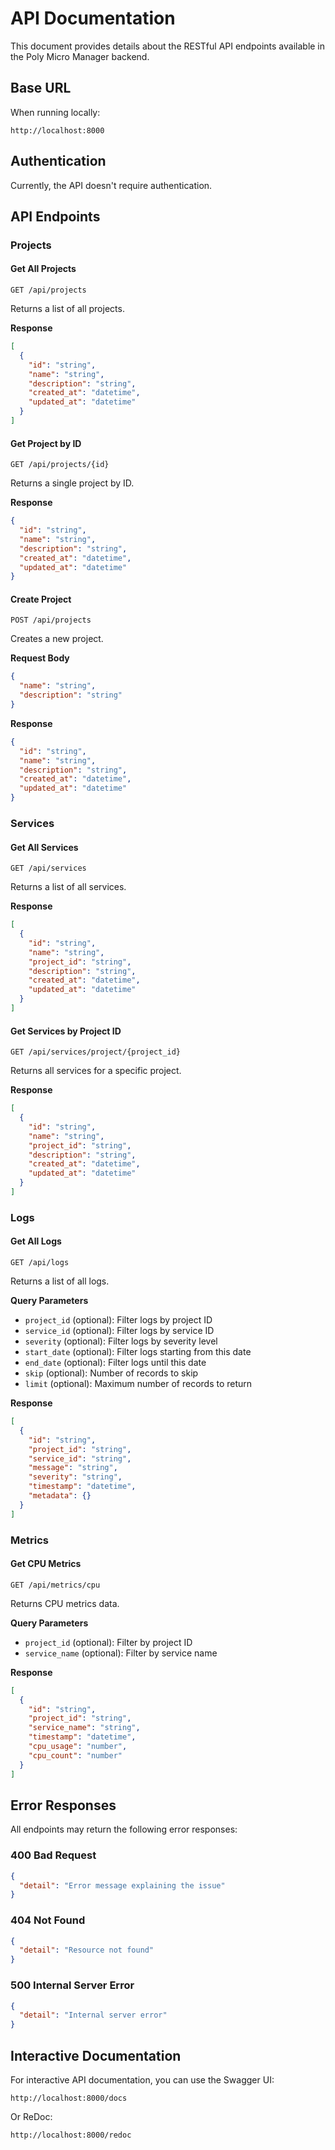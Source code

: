 # API Documentation

This document provides details about the RESTful API endpoints available in the Poly Micro Manager backend.

## Base URL

When running locally:
```
http://localhost:8000
```

## Authentication

Currently, the API doesn't require authentication.

## API Endpoints

### Projects

#### Get All Projects

```
GET /api/projects
```

Returns a list of all projects.

**Response**
```json
[
  {
    "id": "string",
    "name": "string",
    "description": "string",
    "created_at": "datetime",
    "updated_at": "datetime"
  }
]
```

#### Get Project by ID

```
GET /api/projects/{id}
```

Returns a single project by ID.

**Response**
```json
{
  "id": "string",
  "name": "string",
  "description": "string",
  "created_at": "datetime",
  "updated_at": "datetime"
}
```

#### Create Project

```
POST /api/projects
```

Creates a new project.

**Request Body**
```json
{
  "name": "string",
  "description": "string"
}
```

**Response**
```json
{
  "id": "string",
  "name": "string",
  "description": "string",
  "created_at": "datetime",
  "updated_at": "datetime"
}
```

### Services

#### Get All Services

```
GET /api/services
```

Returns a list of all services.

**Response**
```json
[
  {
    "id": "string",
    "name": "string",
    "project_id": "string",
    "description": "string",
    "created_at": "datetime",
    "updated_at": "datetime"
  }
]
```

#### Get Services by Project ID

```
GET /api/services/project/{project_id}
```

Returns all services for a specific project.

**Response**
```json
[
  {
    "id": "string",
    "name": "string",
    "project_id": "string",
    "description": "string",
    "created_at": "datetime",
    "updated_at": "datetime"
  }
]
```

### Logs

#### Get All Logs

```
GET /api/logs
```

Returns a list of all logs.

**Query Parameters**
- `project_id` (optional): Filter logs by project ID
- `service_id` (optional): Filter logs by service ID
- `severity` (optional): Filter logs by severity level
- `start_date` (optional): Filter logs starting from this date
- `end_date` (optional): Filter logs until this date
- `skip` (optional): Number of records to skip
- `limit` (optional): Maximum number of records to return

**Response**
```json
[
  {
    "id": "string",
    "project_id": "string",
    "service_id": "string",
    "message": "string",
    "severity": "string",
    "timestamp": "datetime",
    "metadata": {}
  }
]
```

### Metrics

#### Get CPU Metrics

```
GET /api/metrics/cpu
```

Returns CPU metrics data.

**Query Parameters**
- `project_id` (optional): Filter by project ID
- `service_name` (optional): Filter by service name

**Response**
```json
[
  {
    "id": "string",
    "project_id": "string",
    "service_name": "string",
    "timestamp": "datetime",
    "cpu_usage": "number",
    "cpu_count": "number"
  }
]
```

## Error Responses

All endpoints may return the following error responses:

### 400 Bad Request

```json
{
  "detail": "Error message explaining the issue"
}
```

### 404 Not Found

```json
{
  "detail": "Resource not found"
}
```

### 500 Internal Server Error

```json
{
  "detail": "Internal server error"
}
```

## Interactive Documentation

For interactive API documentation, you can use the Swagger UI:

```
http://localhost:8000/docs
```

Or ReDoc:

```
http://localhost:8000/redoc
```
